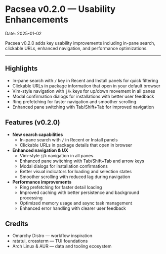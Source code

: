 # Pacsea v0.2.0 — Usability Enhancements

Date: 2025-01-02

Pacsea v0.2.0 adds key usability improvements including in-pane search, clickable URLs, enhanced navigation, and performance optimizations.

---

## Highlights
- In-pane search with `/` key in Recent and Install panels for quick filtering
- Clickable URLs in package information that open in your default browser
- Vim-style navigation with `j`/`k` keys for up/down movement in all panes
- Modal confirmation dialogs for installations with better user feedback
- Ring prefetching for faster navigation and smoother scrolling
- Enhanced pane switching with Tab/Shift+Tab for improved navigation

## Features (v0.2.0)
- **New search capabilities**
  - In-pane search with `/` in Recent or Install panels
  - Clickable URLs in package details that open in browser
- **Enhanced navigation & UX**
  - Vim-style `j`/`k` navigation in all panes
  - Enhanced pane switching with Tab/Shift+Tab and arrow keys
  - Modal dialogs for installation confirmations
  - Better visual indicators for loading and selection states
  - Smoother scrolling with reduced lag during navigation
- **Performance improvements**
  - Ring prefetching for faster detail loading
  - Improved caching with better persistence and background processing
  - Optimized memory usage and async task management
  - Enhanced error handling with clearer user feedback

## Credits
- Omarchy Distro — workflow inspiration
- ratatui, crossterm — TUI foundations
- Arch Linux & AUR — data and tooling ecosystem
